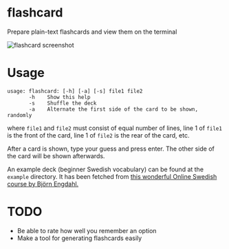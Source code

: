 flashcard
=========

Prepare plain-text flashcards and view them on the terminal

![flashcard screenshot](http://bugsofberk.net/assets/flashcard.png)

Usage
=====

    usage: flashcard: [-h] [-a] [-s] file1 file2
           -h    Show this help
           -s    Shuffle the deck
           -a    Alternate the first side of the card to be shown, randomly

where `file1` and `file2` must consist of equal number of lines, line 1 of `file1` is the front of the card, line 1 of `file2` is the rear of the card, etc.

After a card is shown, type your guess and press enter. The other side of the card will be shown afterwards.

An example deck (beginner Swedish vocabulary) can be found at the `example` directory. It has been fetched from [this wonderful Online Swedish course by Björn Engdahl.](http://www.onlineswedish.com/main.php)

TODO
====

* Be able to rate how well you remember an option
* Make a tool for generating flashcards easily
